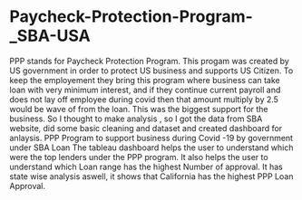 # Paycheck-Protection-Program-_SBA-USA
PPP stands for Paycheck Protection Program. This progam was created by US government in order to protect US business and supports US Citizen. To keep the employement they bring this program where business can take loan with very minimum interest, and if they continue current payroll and does not lay off employee during covid then that amount multiply by 2.5 would be wave of from the loan. 
This was the biggest support for the business. So I thought to make analysis , so I got the data from SBA website, did some basic cleaning and dataset and created dashboard for anlaysis.
PPP Program  to support business during Covid -19 by government under SBA Loan
The tableau dashboard helps the user to understand which were the top lenders under the PPP program.
It also helps the user to understand which Loan range has the highest Number of approval.
It has state wise analysis aswell, it shows that California has the highest PPP Loan Approval.
